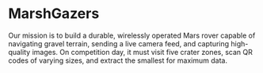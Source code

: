 # MarshGazers
Our mission is to build a durable, wirelessly operated Mars rover capable of navigating gravel terrain, sending a live camera feed, and capturing high-quality images. On competition day, it must visit five crater zones, scan QR codes of varying sizes, and extract the smallest for maximum data.
